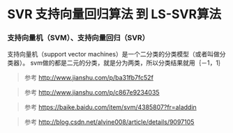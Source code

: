 # SVR 支持向量回归算法 到 LS-SVR算法

### 支持向量机（SVM）、支持向量回归（SVR）
支持向量机（support vector machines）是一个二分类的分类模型（或者叫做分类器）。
svm做的都是二元的分类，就是分为两类，所以分类结果就用｛－1，1｝


> 参考 http://www.jianshu.com/p/ba31fb7fc52f

> 参考 http://www.jianshu.com/p/c867e9234035

> 参考 https://baike.baidu.com/item/svm/4385807?fr=aladdin

> 参考 http://blog.csdn.net/alvine008/article/details/9097105